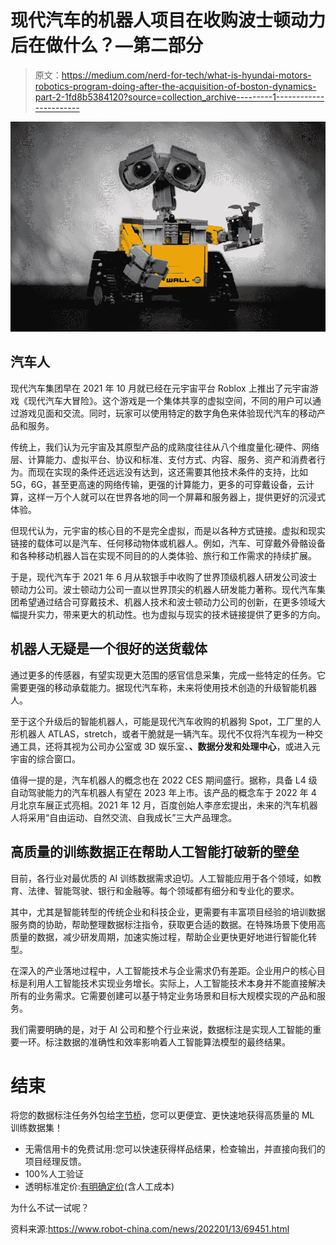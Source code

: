 # 现代汽车的机器人项目在收购波士顿动力后在做什么？—第二部分

> 原文：<https://medium.com/nerd-for-tech/what-is-hyundai-motors-robotics-program-doing-after-the-acquisition-of-boston-dynamics-part-2-1fd8b5384120?source=collection_archive---------1----------------------->

![](img/25e9589f2f44e15bda771f393fe57186.png)

## **汽车人**

现代汽车集团早在 2021 年 10 月就已经在元宇宙平台 Roblox 上推出了元宇宙游戏《现代汽车大冒险》。这个游戏是一个集体共享的虚拟空间，不同的用户可以通过游戏见面和交流。同时，玩家可以使用特定的数字角色来体验现代汽车的移动产品和服务。

传统上，我们认为元宇宙及其原型产品的成熟度往往从八个维度量化:硬件、网络层、计算能力、虚拟平台、协议和标准、支付方式、内容、服务、资产和消费者行为。而现在实现的条件还远远没有达到，这还需要其他技术条件的支持，比如 5G，6G，甚至更高速的网络传输，更强的计算能力，更多的可穿戴设备，云计算，这样一万个人就可以在世界各地的同一个屏幕和服务器上，提供更好的沉浸式体验。

但现代认为，元宇宙的核心目的不是完全虚拟，而是以各种方式链接。虚拟和现实链接的载体可以是汽车、任何移动物体或机器人。例如，汽车、可穿戴外骨骼设备和各种移动机器人旨在实现不同目的的人类体验、旅行和工作需求的持续扩展。

于是，现代汽车于 2021 年 6 月从软银手中收购了世界顶级机器人研发公司波士顿动力公司。波士顿动力公司一直以世界顶尖的机器人研发能力著称。现代汽车集团希望通过结合可穿戴技术、机器人技术和波士顿动力公司的创新，在更多领域大幅提升实力，带来更大的机动性。也为虚拟与现实的技术链接提供了更多的方向。

## 机器人无疑是一个很好的送货载体

通过更多的传感器，有望实现更大范围的感官信息采集，完成一些特定的任务。它需要更强的移动承载能力。据现代汽车称，未来将使用技术创造的升级智能机器人。

至于这个升级后的智能机器人，可能是现代汽车收购的机器狗 Spot，工厂里的人形机器人 ATLAS，stretch，或者干脆就是一辆汽车。现代不仅将汽车视为一种交通工具，还将其视为公司办公室或 3D 娱乐室、**、数据分发和处理中心**，或进入元宇宙的综合窗口。

值得一提的是，汽车机器人的概念也在 2022 CES 期间盛行。据称，具备 L4 级自动驾驶能力的汽车机器人有望在 2023 年上市。该产品的概念车于 2022 年 4 月北京车展正式亮相。2021 年 12 月，百度创始人李彦宏提出，未来的汽车机器人将采用“自由运动、自然交流、自我成长”三大产品理念。

## **高质量的训练数据正在帮助人工智能打破新的壁垒**

目前，各行业对最优质的 AI 训练数据需求迫切。人工智能应用于各个领域，如教育、法律、智能驾驶、银行和金融等。每个领域都有细分和专业化的要求。

其中，尤其是智能转型的传统企业和科技企业，更需要有丰富项目经验的培训数据服务商的协助，帮助整理数据标注指令，获取更合适的数据。在特殊场景下使用高质量的数据，减少研发周期，加速实施过程，帮助企业更快更好地进行智能化转型。

在深入的产业落地过程中，人工智能技术与企业需求仍有差距。企业用户的核心目标是利用人工智能技术实现业务增长。实际上，人工智能技术本身并不能直接解决所有的业务需求。它需要创建可以基于特定业务场景和目标大规模实现的产品和服务。

我们需要明确的是，对于 AI 公司和整个行业来说，数据标注是实现人工智能的重要一环。标注数据的准确性和效率影响着人工智能算法模型的最终结果。

# 结束

将您的数据标注任务外包给[字节桥](https://tinyurl.com/3umtbc3m)，您可以更便宜、更快速地获得高质量的 ML 训练数据集！

*   无需信用卡的免费试用:您可以快速获得样品结果，检查输出，并直接向我们的项目经理反馈。
*   100%人工验证
*   透明标准定价:[有明确定价](https://www.bytebridge.io/#/?module=price)(含人工成本)

为什么不试一试呢？

资料来源:https://www.robot-china.com/news/202201/13/69451.html
